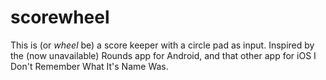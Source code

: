# scorewheel

This is (or *wheel* be) a score keeper with a circle pad as input. Inspired by the (now unavailable) Rounds app for Android, and that other app for iOS I Don't Remember What It's Name Was.

